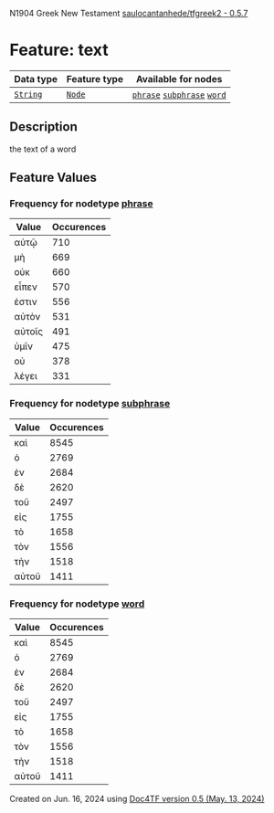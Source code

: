 N1904 Greek New Testament <a href="https://github.com/saulocantanhede/tfgreek2">saulocantanhede/tfgreek2 - 0.5.7</a>
# Feature: text
Data type|Feature type|Available for nodes
---|---|---
[`String`](featuresbydatatype.md#string)|[`Node`](featuresbytype.md#node)| [`phrase`](featuresbynodetype.md#phrase)  [`subphrase`](featuresbynodetype.md#subphrase)  [`word`](featuresbynodetype.md#word) 
## Description
the text of a word
## Feature Values
### Frequency for nodetype [phrase](featuresbynodetype.md#phrase)
Value|Occurences
---|---
αὐτῷ|710
μὴ|669
οὐκ|660
εἶπεν|570
ἐστιν|556
αὐτὸν|531
αὐτοῖς|491
ὑμῖν|475
οὐ|378
λέγει|331
### Frequency for nodetype [subphrase](featuresbynodetype.md#subphrase)
Value|Occurences
---|---
καὶ|8545
ὁ|2769
ἐν|2684
δὲ|2620
τοῦ|2497
εἰς|1755
τὸ|1658
τὸν|1556
τὴν|1518
αὐτοῦ|1411
### Frequency for nodetype [word](featuresbynodetype.md#word)
Value|Occurences
---|---
καὶ|8545
ὁ|2769
ἐν|2684
δὲ|2620
τοῦ|2497
εἰς|1755
τὸ|1658
τὸν|1556
τὴν|1518
αὐτοῦ|1411
 

Created on Jun. 16, 2024 using [Doc4TF version 0.5 (May. 13, 2024)](https://github.com/tonyjurg/Doc4TF/blob/main/CreateFeatureDoc.ipynb) 